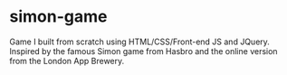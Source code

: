 # simon-game
Game I built from scratch using HTML/CSS/Front-end JS and JQuery. Inspired by the famous Simon game from Hasbro and the online version from the London App Brewery.

